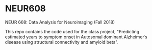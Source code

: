 # NEUR608
NEUR 608: Data Analysis for Neuroimaging (Fall 2018)

This repo contains the code used for the class project, "Predicting estimated years to symptom onset in Autosomal dominant Alzheimer’s disease using structural connectivity and amyloid beta". 
